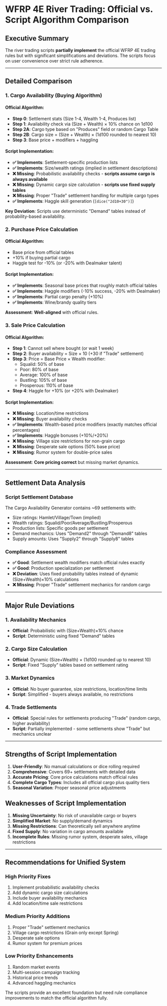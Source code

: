 # WFRP 4E River Trading: Official vs. Script Algorithm Comparison

## Executive Summary

The river trading scripts **partially implement** the official WFRP 4E trading rules but with significant simplifications and deviations. The scripts focus on user convenience over strict rule adherence.

---

## Detailed Comparison

### **1. Cargo Availability (Buying Algorithm)**

#### Official Algorithm:
- **Step 0**: Settlement stats (Size 1-4, Wealth 1-4, Produces list)
- **Step 1**: Availability check via (Size + Wealth) × 10% chance on 1d100
- **Step 2A**: Cargo type based on "Produces" field or random Cargo Table
- **Step 2B**: Cargo size = (Size + Wealth) × (1d100 rounded to nearest 10)
- **Step 3**: Base price + modifiers + haggling

#### Script Implementation:
- **✅ Implements**: Settlement-specific production lists
- **✅ Implements**: Size/wealth ratings (implied in settlement descriptions)
- **❌ Missing**: Probabilistic availability checks - **scripts assume cargo is always available**
- **❌ Missing**: Dynamic cargo size calculation - **scripts use fixed supply tables**
- **❌ Missing**: Proper "Trade" settlement handling for multiple cargo types
- **✅ Implements**: Haggle skill generation (`[dice("2d10+30")]`)

**Key Deviation**: Scripts use deterministic "Demand" tables instead of probability-based availability.

### **2. Purchase Price Calculation**

#### Official Algorithm:
- Base price from official tables
- +10% if buying partial cargo
- Haggle test for -10% (or -20% with Dealmaker talent)

#### Script Implementation:
- **✅ Implements**: Seasonal base prices that roughly match official tables
- **✅ Implements**: Haggle modifiers (-10% success, -20% with Dealmaker)
- **✅ Implements**: Partial cargo penalty (+10%)
- **✅ Implements**: Wine/brandy quality tiers

**Assessment**: **Well-aligned** with official rules.

### **3. Sale Price Calculation**

#### Official Algorithm:
- **Step 1**: Cannot sell where bought (or wait 1 week)
- **Step 2**: Buyer availability = Size × 10 (+30 if "Trade" settlement)
- **Step 3**: Price = Base Price × Wealth modifier:
  - Squalid: 50% of base
  - Poor: 80% of base
  - Average: 100% of base
  - Bustling: 105% of base
  - Prosperous: 110% of base
- **Step 4**: Haggle for +10% (or +20% with Dealmaker)

#### Script Implementation:
- **❌ Missing**: Location/time restrictions
- **❌ Missing**: Buyer availability checks
- **✅ Implements**: Wealth-based price modifiers (exactly matches official percentages)
- **✅ Implements**: Haggle bonuses (+10%/+20%)
- **❌ Missing**: Village size restrictions for non-grain cargo
- **❌ Missing**: Desperate sale options (50% base price)
- **❌ Missing**: Rumor system for double-price sales

**Assessment**: **Core pricing correct** but missing market dynamics.

---

## Settlement Data Analysis

### **Script Settlement Database**
The Cargo Availability Generator contains ~69 settlements with:
- Size ratings: Hamlet/Village/Town (implied)
- Wealth ratings: Squalid/Poor/Average/Bustling/Prosperous
- Production lists: Specific goods per settlement
- Demand mechanics: Uses "Demand2" through "Demand8" tables
- Supply amounts: Uses "Supply2" through "Supply8" tables

### **Compliance Assessment**
- **✅ Good**: Settlement wealth modifiers match official rules exactly
- **✅ Good**: Production specialization per settlement
- **❌ Deviation**: Uses fixed probability tables instead of dynamic (Size+Wealth)×10% calculations
- **❌ Missing**: Proper "Trade" settlement mechanics for random cargo

---

## Major Rule Deviations

### **1. Availability Mechanics**
- **Official**: Probabilistic with (Size+Wealth)×10% chance
- **Script**: Deterministic using fixed "Demand" tables

### **2. Cargo Size Calculation**
- **Official**: Dynamic (Size+Wealth) × (1d100 rounded up to nearest 10)
- **Script**: Fixed "Supply" tables based on settlement rating

### **3. Market Dynamics**
- **Official**: No buyer guarantee, size restrictions, location/time limits
- **Script**: Simplified - buyers always available, no restrictions

### **4. Trade Settlements**
- **Official**: Special rules for settlements producing "Trade" (random cargo, higher availability)
- **Script**: Partially implemented - some settlements show "Trade" but mechanics unclear

---

## Strengths of Script Implementation

1. **User-Friendly**: No manual calculations or dice rolling required
2. **Comprehensive**: Covers 69+ settlements with detailed data
3. **Accurate Pricing**: Core price calculations match official rules
4. **Complete Cargo Types**: Includes all official cargo plus quality tiers
5. **Seasonal Variation**: Proper seasonal price adjustments

## Weaknesses of Script Implementation

1. **Missing Uncertainty**: No risk of unavailable cargo or buyers
2. **Simplified Market**: No supply/demand dynamics
3. **Missing Restrictions**: Can theoretically sell anywhere anytime
4. **Fixed Supply**: No variation in cargo amounts available
5. **Incomplete Rules**: Missing rumor system, desperate sales, village restrictions

---

## Recommendations for Unified System

### **High Priority Fixes**
1. Implement probabilistic availability checks
2. Add dynamic cargo size calculations
3. Include buyer availability mechanics
4. Add location/time sale restrictions

### **Medium Priority Additions**
1. Proper "Trade" settlement mechanics
2. Village cargo restrictions (Grain only except Spring)
3. Desperate sale options
4. Rumor system for premium prices

### **Low Priority Enhancements**
1. Random market events
2. Multi-session campaign tracking
3. Historical price trends
4. Advanced haggling mechanics

The scripts provide an excellent foundation but need rule compliance improvements to match the official algorithm fully.